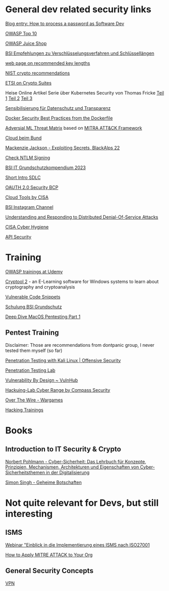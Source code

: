 # General dev related security links

[Blog entry: How to process a password as Software Dev](https://dev.to/nathilia_pierce/how-to-process-passwords-as-a-software-developer-3dkh)

[OWASP Top 10](https://owasp.org/www-project-top-ten/)

[OWASP Juice Shop](https://owasp.org/www-project-juice-shop/)

[BSI Empfehlungen zu Verschlüsselungsverfahren und Schlüssellängen](https://www.bsi.bund.de/DE/Themen/Unternehmen-und-Organisationen/Standards-und-Zertifizierung/Technische-Richtlinien/TR-nach-Thema-sortiert/tr02102/tr02102_node.html)

[web page on recommended key lengths](https://www.keylength.com/)

[NIST crypto recommendations](https://csrc.nist.gov/publications/detail/sp/800-175b/final)

[ETSI on Crypto Suites](https://www.etsi.org/deliver/etsi_ts/119300_119399/119312/01.01.01_60/ts_119312v010101p.pdf)

Heise Online Artikel Serie über Kubernetes Security von Thomas Fricke [Teil 1](https://www.heise.de/hintergrund/Kubernetes-Security-Teil-1-Von-Linux-geerbte-Konzepte-4703935.html) [Teil 2](https://www-heise-de.cdn.ampproject.org/c/s/www.heise.de/amp/hintergrund/Kubernetes-Security-Teil-2-Container-Rechte-verwalten-mit-PodSecurityPolicies-4718711.html) [Teil 3](https://www.heise.de/hintergrund/Kubernetes-Security-Teil-3-Im-Spannungsfeld-von-Komplexitaet-und-Sicherheit-4862263.html)

[Sensibilisierung für Datenschutz und Transparenz](http://www.thinkdata.ch/de/willkommen)

[Docker Security Best Practices from the Dockerfile](https://cloudberry.engineering/article/dockerfile-security-best-practices/)

[Adversial ML Threat Matrix](https://github.com/mitre/advmlthreatmatrix) based on [MITRA ATT&CK Framework](https://attack.mitre.org/)

[Cloud beim Bund](https://www.bk.admin.ch/bk/de/home/digitale-transformation-ikt-lenkung/bundesarchitektur/cloud.html)

[Mackenzie Jackson - Exploiting Secrets, BlackAlps 22](https://youtu.be/mB3MU1beCWk)

[Check NTLM Signing](https://isc.sans.edu/diary/rss/29456)

[BSI IT Grundschutzkompendium 2023](https://www.bsi.bund.de/DE/Themen/Unternehmen-und-Organisationen/Standards-und-Zertifizierung/IT-Grundschutz/IT-Grundschutz-Kompendium/it-grundschutz-kompendium_node.html)

[Short Intro SDLC](https://snyk.io/learn/secure-sdlc/)

[OAUTH 2.0 Security BCP](https://datatracker.ietf.org/doc/html/draft-ietf-oauth-security-topics)

[Cloud Tools by CISA](https://www.cisa.gov/news-events/alerts/2023/07/17/cisa-develops-factsheet-free-tools-cloud-environments)

[BSI Instagram Channel](https://www.instagram.com/bsi_bund/)

[Understanding and Responding to Distributed Denial-Of-Service Attacks](https://www.cisa.gov/resources-tools/resources/understanding-and-responding-distributed-denial-service-attacks)

[CISA Cyber Hygiene](https://www.cisa.gov/audiences/high-risk-communities/projectupskill)

[API Security](https://github.com/arainho/awesome-api-security)

# Training

[OWASP trainings at Udemy](https://www.udemy.com/topic/owasp/)

<!-- [ISM Vorlesung Burkhard Messer, HTW Berlin](http://wi.f4.htw-berlin.de/users/messer/LV/WI-ISM-WS19/index.html) - da sind Slides und Videos auch der aktuellen Vorlesung online, welche generelle Grundlagen ganz gut erklären
 Link not valid anymore -->

[Cryptool 2](https://www.cryptool.org/en/cryptool2) - an E-Learning software for Windows systems to learn about cryptography and cryptoanalysis

[Vulnerable Code Snippets](https://github.com/yeswehack/vulnerable-code-snippets)

[Schulung BSI Grundschutz](https://www.bsi.bund.de/DE/Themen/Unternehmen-und-Organisationen/Standards-und-Zertifizierung/IT-Grundschutz/Zertifizierte-Informationssicherheit/IT-Grundschutzschulung/it-grundschutzschulung_node.html)

[Deep Dive MacOS Pentesting Part 1](https://www.cyberark.com/resources/threat-research-blog/a-deep-dive-into-penetration-testing-of-macos-applications-part-1)

## Pentest Training

Disclaimer: Those are recommendations from dontpanic group, I never tested them myself (so far)

[Penetration Testing with Kali Linux | Offensive Security](https://www.offensive-security.com/pwk-oscp/)

[Penetration Testing Lab](https://lab.pentestit.ru/)

[Vulnerability By Design ~ VulnHub](https://www.vulnhub.com/)

[Hackuing-Lab Cyber Range by Compass Security](https://www.compass-security.com/de/produkte/hacking-lab/)

[Over The Wire - Wargames](https://overthewire.org/wargames/)

[Hacking Trainings](https://www.welivesecurity.com/en/secure-coding/capture-flag-5-websites-sharpen-hacking-skills/)

# Books

## Introduction to IT Security & Crypto

[Norbert Pohlmann - Cyber-Sicherheit: Das Lehrbuch für Konzepte, Prinzipien, Mechanismen, Architekturen und Eigenschaften von Cyber-Sicherheitsthemen in der Digitalisierung](https://www.amazon.de/gp/product/3658253975/ref=ppx_yo_dt_b_asin_title_o08_s00?ie=UTF8&psc=1)

[Simon Singh - Geheime Botschaften](https://www.amazon.de/Geheime-Botschaften-Verschl%C3%BCsselung-Antike-Internet/dp/3423330716/ref=sr_1_1?__mk_de_DE=%C3%85M%C3%85%C5%BD%C3%95%C3%91&crid=10APLH06LTYC4&dchild=1&keywords=simon+singh+geheime+botschaften&qid=1588324221&sprefix=Simon+Singh%2Caps%2C178&sr=8-1)

# Not quite relevant for Devs, but still interesting

## ISMS

[Webinar "Einblick in die Implementierung eines ISMS nach ISO27001](https://www.usd.de/cst-academy/webinar-aufzeichnungen/)

[How to Apply MITRE ATTACK to Your Org](https://thehackernews.com/2023/07/how-to-apply-mitre-att-to-your.html)

## General Security Concepts

[VPN](https://www.youtube.com/watch?v=K_JomGpvjH4)
